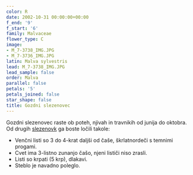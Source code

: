 ```yaml
---
color: R
date: 2002-10-31 00:00:00+00:00
f_end: '9'
f_start: '6'
family: Malvaceae
flower_type: C
image:
- M_7-3738_IMG.JPG
- M_7-3736_IMG.JPG
latin: Malva sylvestris
lead: M_7-3738_IMG.JPG
lead_sample: false
order: Malva
parallel: false
petals: '5'
petals_joined: false
star_shape: false
title: Gozdni slezenovec
---
```

Gozdni slezenovec raste ob poteh, njivah in travnikih od junija do oktobra. Od drugih [slezenovk](../../family/malvaceae/) ga boste ločili takole:

-   Venčni listi so 3 do 4-krat daljši od čaše, škrlatnordeči s temnimi progami.
-   Cvet ima 3-listno zunanjo čašo, njeni lističi niso zrasli.
-   Listi so krpati (5 krp), dlakavi.
-   Steblo je navadno poleglo.
